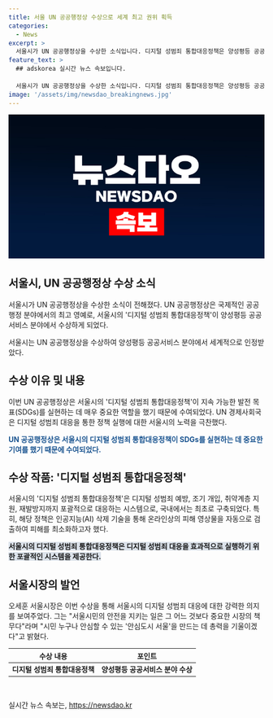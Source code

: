 ```yaml
---
title: 서울 UN 공공행정상 수상으로 세계 최고 권위 획득
categories:
  - News
excerpt: >
  서울시가 UN 공공행정상을 수상한 소식입니다. 디지털 성범죄 통합대응정책은 양성평등 공공서비스 부문에서 선정되었으며, 73개국 400개 정책 중 국내 유일하게 수상한 것으로, UN 경제사회국은 이를 매우 중요한 정책으로 평가했습니다. 이 정책은 디지털 성범죄 예방부터 피해자 지원에 이르는 통합 지원 시스템으로, AI 기술을 활용하여 피해 영상물을 빠르게 삭제하고 재유포를 막습니다. 오 서울시장은 이를 통해 안심도시를 만들기 위해 계획을 추진 중이라고 전했습니다.
feature_text: >
  ## adskorea 실시간 뉴스 속보입니다.

  서울시가 UN 공공행정상을 수상한 소식입니다. 디지털 성범죄 통합대응정책은 양성평등 공공서비스 부문에서 선정되었으며, 73개국 400개 정책 중 국내 유일하게 수상한 것으로, UN 경제사회국은 이를 매우 중요한 정책으로 평가했습니다. 이 정책은 디지털 성범죄 예방부터 피해자 지원에 이르는 통합 지원 시스템으로, AI 기술을 활용하여 피해 영상물을 빠르게 삭제하고 재유포를 막습니다. 오 서울시장은 이를 통해 안심도시를 만들기 위해 계획을 추진 중이라고 전했습니다.
image: '/assets/img/newsdao_breakingnews.jpg'
---
```


<p><img src="/assets/img/newsdao_breakingnews.jpg" alt="adskorea 속보" /></p>

<h2 data-ke-size="size26">서울시, UN 공공행정상 수상 소식</h2>

<p>서울시가 UN 공공행정상을 수상한 소식이 전해졌다. UN 공공행정상은 국제적인 공공행정 분야에서의 최고 영예로, 서울시의 '디지털 성범죄 통합대응정책'이 양성평등 공공서비스 분야에서 수상하게 되었다.</p>

<p data-ke-size="size16">서울시는 UN 공공행정상을 수상하여 양성평등 공공서비스 분야에서 세계적으로 인정받았다.</p>

<h2 data-ke-size="size23">수상 이유 및 내용</h2>

<p>이번 UN 공공행정상은 서울시의 '디지털 성범죄 통합대응정책'이 지속 가능한 발전 목표(SDGs)를 실현하는 데 매우 중요한 역할을 했기 때문에 수여되었다. UN 경제사회국은 디지털 성범죄 대응을 통한 정책 실행에 대한 서울시의 노력을 극찬했다.</p>

<p><b><span style="color: #1a5490;">UN 공공행정상은 서울시의 디지털 성범죄 통합대응정책이 SDGs를 실현하는 데 중요한 기여를 했기 때문에 수여되었다.</span></b></p>

<h2 data-ke-size="size23">수상 작품: '디지털 성범죄 통합대응정책'</h2>

<p>서울시의 '디지털 성범죄 통합대응정책'은 디지털 성범죄 예방, 조기 개입, 취약계층 지원, 재발방지까지 포괄적으로 대응하는 시스템으로, 국내에서는 최초로 구축되었다. 특히, 해당 정책은 인공지능(AI) 삭제 기술을 통해 온라인상의 피해 영상물을 자동으로 검출하여 피해를 최소화하고자 했다.</p>

<p><b><span style="background-color: #21538527;">서울시의 디지털 성범죄 통합대응정책은 디지털 성범죄 대응을 효과적으로 실행하기 위한 포괄적인 시스템을 제공한다.</span></b></p>

<h2 data-ke-size="size23">서울시장의 발언</h2>

<p>오세훈 서울시장은 이번 수상을 통해 서울시의 디지털 성범죄 대응에 대한 강력한 의지를 보여주었다. 그는 "서울시민의 안전을 지키는 일은 그 어느 것보다 중요한 시장의 책무다"라며 "시민 누구나 안심할 수 있는 '안심도시 서울'을 만드는 데 총력을 기울이겠다"고 밝혔다.</p>

<table>
    <thead>
        <tr>
            <th>수상 내용</th>
            <th>포인트</th>
        </tr>
    </thead>
    <tbody>
        <tr>
            <td style="text-align: center; height: 17px;"><b>디지털 성범죄 통합대응정책</b></td>
            <td style="text-align: center; height: 17px;"><b>양성평등 공공서비스 분야 수상</b></td>
        </tr>
    </tbody>
</table>

<p data-ke-size="size16">&nbsp;</p>
실시간 뉴스 속보는, <a href="https://newsdao.kr" rel="dofollow">https://newsdao.kr</a>


